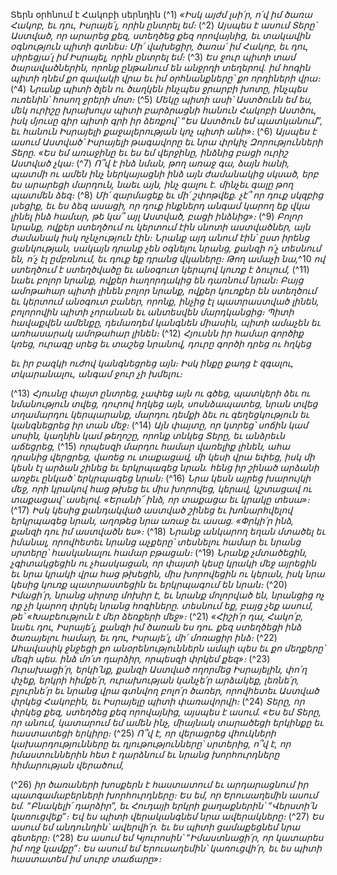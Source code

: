 
Տերն օրհնում է Հակոբի սերնդին
(^1) _«Իսկ այժմ լսի՛ր, ո՛վ իմ ծառա Հակոբ,
եւ դու, Իսրայե՛լ, որին ընտրել եմ։_
(^2) _Այսպես է ասում Տերը՝ Աստված,
որ արարեց քեզ,
ստեղծեց քեզ որովայնից,
եւ տակավին օգնություն պիտի գտնես։
Մի՛ վախեցիր, ծառա՛ իմ Հակոբ,
եւ դու, սիրեցյա՛լ իմ Իսրայել, որին ընտրել եմ։_
(^3) _Ես ջուր պիտի տամ ծարավածներին,
որոնք ընթանում են անջրդի տեղերով.
իմ հոգին պիտի դնեմ քո զավակի վրա
եւ իմ օրհնանքները՝ քո որդիների վրա։_
(^4) _Նրանք պիտի ծլեն ու ծաղկեն ինչպես ջրարբի խոտը,
ինչպես ուռենին՝ հոսող ջրերի մոտ։_
(^5) _Մեկը պիտի ասի՝ Աստծունն եմ ես,
մեկ ուրիշը խրախույս պիտի բարձրացնի հանուն Հակոբի Աստծու,
իսկ մյուսը գիր պիտի գրի իր ձեռքով՝
“Ես Աստծուն եմ պատկանում”,
եւ հանուն Իսրայելի քաջալերության կոչ պիտի անի»։_
(^6) _Այսպես է ասում Աստված՝
Իսրայելի թագավորը եւ նրա փրկիչ Զորությունների Տերը.
«Ես եմ առաջինը եւ ես եմ վերջինը,
ինձնից բացի ուրիշ Աստված չկա։_
(^7) _Ո՞վ է ինձ նման, թող առաջ գա,
ձայն հանի, պատմի ու ամեն ինչ ներկայացնի ինձ այն ժամանակից սկսած,
երբ ես արարեցի մարդուն,
նաեւ այն, ինչ գալու է.
մինչեւ գալը թող պատմեն ձեզ։_
(^8) _Մի՛ զարմացեք եւ մի՛ շփոթվեք.
չէ՞ որ դուք սկզբից լսեցիք,
եւ ես ձեզ ասացի, որ դուք ինքներդ անգամ կարող եք վկա լինել ինձ համար,
թե կա՞ այլ Աստված, բացի ինձնից»։_
(^9) _Բոլոր նրանք, ովքեր ստեղծում ու կերտում էին սնոտի աստվածներ,
այն ժամանակ իսկ ոչնչություն էին։
Նրանք այդ անում էին՝ ըստ իրենց ցանկության,
սակայն դրանք չեն օգնելու նրանց,
քանզի ո՛չ տեսնում են, ո՛չ էլ ըմբռնում,
եւ դուք եք դրանց վկաները։
Թող ամաչի նա,_^10 _ով ստեղծում է ստեղծվածը
եւ անօգուտ կերպով կուռք է ձուլում,_
(^11) _նաեւ բոլոր նրանք, ովքեր հաղորդակից են դառնում նրան։
Բայց ամոթահար պիտի լինեն բոլոր նրանք, ովքեր կուռքեր են ստեղծում
եւ կերտում անօգուտ բաներ,
որոնք, ինչից էլ պատրաստված լինեն,
բոլորովին պիտի չորանան եւ անտեսվեն մարդկանցից։
Պիտի հավաքվեն ամենքը,
դեմառդեմ կանգնեն միասին,
պիտի ամաչեն եւ առհասարակ ամոթահար լինեն։_
(^12) _Հյուսնն իր համար գործիք կռեց,
ուրագը սրեց եւ տաշեց նրանով,
դուրը գործի դրեց ու հղկեց_


_եւ իր բազկի ուժով կանգնեցրեց այն։
Իսկ ինքը քաղց է զգալու,
տկարանալու, անգամ ջուր չի խմելու։_

(^13) _Հյուսնը փայտ ընտրեց,
չափեց այն ու գծեց,
պատկերի ձեւ ու նմանություն տվեց,
դուրով հղկեց այն, սոսնձապատեց,
նրան տվեց տղամարդու կերպարանք,
մարդու դեմքի ձեւ ու գեղեցկություն
եւ կանգնեցրեց իր տան մեջ։_
(^14) _Այն փայտը, որ կտրեց՝
սոճին կամ սոսին,
կաղնին կամ թեղոշը,
որոնք տնկեց Տերը,
եւ անձրեւն աճեցրեց,_
(^15) _որպեսզի մարդու համար վառելիք լինեն,
ահա դրանից վերցրեց,
վառեց ու տաքացավ,
մի կեսի վրա եփեց,
իսկ մի կեսն էլ արձան շինեց եւ երկրպագեց նրան.
հենց իր շինած արձանի առջեւ ընկած՝ երկրպագեց նրան։_
(^16) _Նրա կեսն այրեց խարույկի մեջ,
որի կրակով հաց թխեց եւ միս խորովեց,
կերավ, կշտացավ ու տաքացավ՝
ասելով. «Երանի՜ ինձ, որ տաքացա եւ կրակը տեսա»։_
(^17) _Իսկ կեսից քանդակված աստված շինեց
եւ խոնարհվելով երկրպագեց նրան,
աղոթեց նրա առաջ եւ ասաց.
«Փրկի՛ր ինձ, քանզի դու իմ աստվածն ես»։_
(^18) _Նրանք անկարող եղան մտածել եւ իմանալ,
որովհետեւ նրանց աչքերը՝ տեսնելու համար
եւ նրանց սրտերը՝ հասկանալու համար բթացան։_
(^19) _Նրանք չմտածեցին,
չգիտակցեցին ու չհասկացան,
որ փայտի կեսը կրակի մեջ այրեցին
եւ նրա կրակի վրա հաց թխեցին,
միս խորովեցին ու կերան,
իսկ նրա կեսից կուռք պատրաստեցին
եւ երկրպագում են նրան։_
(^20) _Իմացի՛ր, նրանց սիրտը մոխիր է,
եւ նրանք մոլորված են,
նրանցից ոչ ոք չի կարող փրկել նրանց հոգիները.
տեսնում եք, բայց չեք ասում, թե՝ «Խաբեություն է մեր ձեռքերի մեջ»։_
(^21) _«Հիշի՛ր դա, Հակո՛բ,
նաեւ դու, Իսրայե՛լ,
քանզի իմ ծառան ես դու.
քեզ ստեղծեցի ինձ ծառայելու համար,
եւ դու, Իսրայե՛լ, մի՛ մոռացիր ինձ։_
(^22) _Ահավասիկ ջնջեցի քո անօրենություններն ամպի պես
եւ քո մեղքերը՝ մեգի պես.
ինձ մո՛տ դարձիր, որպեսզի փրկեմ քեզ»։_
(^23) _Ուրախացի՛ր, երկի՛նք,
քանզի Աստված ողորմեց Իսրայելին,
փո՛ղ փչեք, երկրի հիմքե՛ր,
ուրախության կանչե՛ր արձակեք,
լեռնե՛ր, բլուրնե՛ր եւ նրանց վրա գտնվող բոլո՛ր ծառեր,
որովհետեւ Աստված փրկեց Հակոբին,
եւ Իսրայելը պիտի փառավորվի։_
(^24) _Տերը, որ փրկեց քեզ,
ստեղծեց քեզ որովայնից,
այսպես է ասում. «Ես եմ Տերը,
որ անում, կատարում եմ ամեն ինչ,
միայնակ տարածեցի երկինքը եւ հաստատեցի երկիրը։_
(^25) _Ո՞վ է, որ վերացրեց վհուկների կախարդությունները
եւ դյութությունները՝ սրտերից,
ո՞վ է, որ իմաստուններին հետ է դարձնում
եւ նրանց խորհուրդները հիմարության վերածում,_


(^26) _իր ծառաների խոսքերն է հաստատում
եւ արդարացնում իր պատգամաբերների խորհուրդները։
Ես եմ, որ Երուսաղեմին ասում եմ. “Բնակելի՛ դարձիր”,
եւ Հուդայի երկրի քաղաքներին՝ “Վերստի՛ն կառուցվեք”։
Եվ ես պիտի վերականգնեմ նրա ավերակները։_
(^27) _Ես ասում եմ անդունդին՝ ավերվի՛ր.
եւ ես պիտի ցամաքեցնեմ նրա գետերը։_
(^28) _Ես ասում եմ Կյուրոսին՝ “Իմաստնացի՛ր,
որ կատարես իմ ողջ կամքը”։
Ես ասում եմ Երուսաղեմին՝ կառուցվի՛ր,
եւ ես պիտի հաստատեմ իմ սուրբ տաճարը»։_
